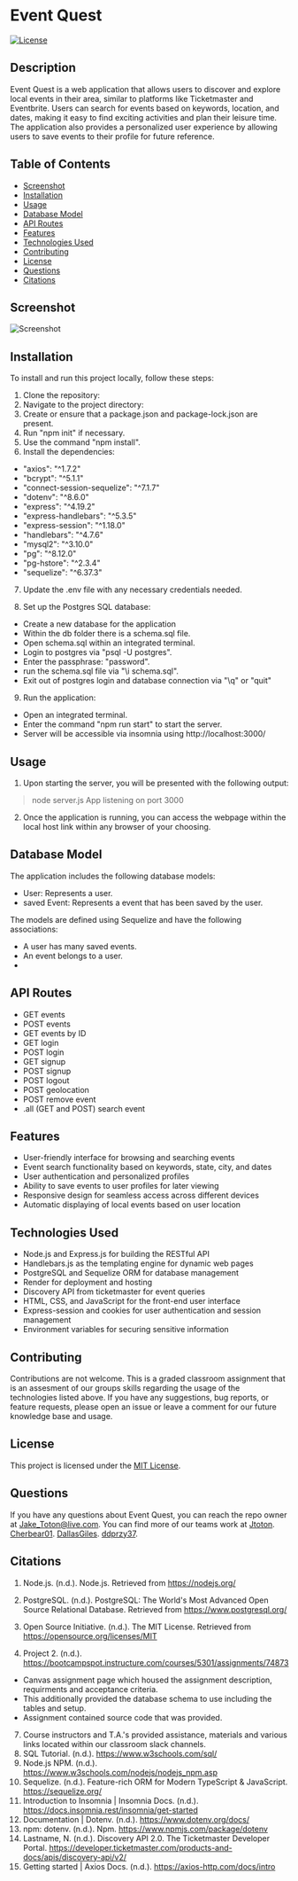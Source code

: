 # Event Quest

[![License](https://img.shields.io/badge/License-MIT-blue.svg)](https://opensource.org/licenses/MIT)

## Description

Event Quest is a web application that allows users to discover and explore local events in their area, similar to platforms like Ticketmaster and Eventbrite. Users can search for events based on keywords, location, and dates, making it easy to find exciting activities and plan their leisure time. The application also provides a personalized user experience by allowing users to save events to their profile for future reference.

## Table of Contents

- [Screenshot](#screenshot)
- [Installation](#installation)
- [Usage](#usage)
- [Database Model](#database-model)
- [API Routes](#api-routes)
- [Features](#features)
- [Technologies Used](#technologies-used)
- [Contributing](#contributing)
- [License](#license)
- [Questions](#questions)
- [Citations](#citations)

## Screenshot

![Screenshot](/public/images/screenshot.PNG)

## Installation

To install and run this project locally, follow these steps:

1. Clone the repository:
2. Navigate to the project directory:
3. Create or ensure that a package.json and package-lock.json are present.
4. Run "npm init" if necessary.
5. Use the command "npm install".
6. Install the dependencies:

- "axios": "^1.7.2"
- "bcrypt": "^5.1.1"
- "connect-session-sequelize": "^7.1.7"
- "dotenv": "^8.6.0"
- "express": "^4.19.2"
- "express-handlebars": "^5.3.5"
- "express-session": "^1.18.0"
- "handlebars": "^4.7.6"
- "mysql2": "^3.10.0"
- "pg": "^8.12.0"
- "pg-hstore": "^2.3.4"
- "sequelize": "^6.37.3"

7. Update the .env file with any necessary credentials needed.

8. Set up the Postgres SQL database:

- Create a new database for the application
- Within the db folder there is a schema.sql file.
- Open schema.sql within an integrated terminal.
- Login to postgres via "psql -U postgres".
- Enter the passphrase: "password".
- run the schema.sql file via "\i schema.sql".
- Exit out of postgres login and database connection via "\q" or "quit"

9. Run the application:

- Open an integrated terminal.
- Enter the command "npm run start" to start the server.
- Server will be accessible via insomnia using http://localhost:3000/

## Usage

1. Upon starting the server, you will be presented with the following output:

> node server.js
> App listening on port 3000

2. Once the application is running, you can access the webpage within the local host link within any browser of your choosing.

## Database Model

The application includes the following database models:

- User: Represents a user.
- saved Event: Represents a event that has been saved by the user.

The models are defined using Sequelize and have the following associations:

- A user has many saved events.
- An event belongs to a user.
-

## API Routes

- GET events
- POST events
- GET events by ID
- GET login
- POST login
- GET signup
- POST signup
- POST logout
- POST geolocation
- POST remove event
- .all (GET and POST) search event

## Features

- User-friendly interface for browsing and searching events
- Event search functionality based on keywords, state, city, and dates
- User authentication and personalized profiles
- Ability to save events to user profiles for later viewing
- Responsive design for seamless access across different devices
- Automatic displaying of local events based on user location

## Technologies Used

- Node.js and Express.js for building the RESTful API
- Handlebars.js as the templating engine for dynamic web pages
- PostgreSQL and Sequelize ORM for database management
- Render for deployment and hosting
- Discovery API from ticketmaster for event queries
- HTML, CSS, and JavaScript for the front-end user interface
- Express-session and cookies for user authentication and session management
- Environment variables for securing sensitive information

## Contributing

Contributions are not welcome. This is a graded classroom assignment that is an assesment of our groups skills regarding the usage of the technologies listed above. If you have any suggestions, bug reports, or feature requests, please open an issue or leave a comment for our future knowledge base and usage.

## License

This project is licensed under the [MIT License](https://opensource.org/licenses/MIT).

## Questions

If you have any questions about Event Quest, you can reach the repo owner at Jake_Toton@live.com. You can find more of our teams work at [Jtoton](https://github.com/Jtoton/). [Cherbear01](https://github.com/Cherbear01). [DallasGiles](https://github.com/DallasGiles). [ddprzy37](https://github.com/ddprzy37).

## Citations

1. Node.js. (n.d.). Node.js. Retrieved from https://nodejs.org/
2. PostgreSQL. (n.d.). PostgreSQL: The World's Most Advanced Open Source Relational Database. Retrieved from https://www.postgresql.org/
3. Open Source Initiative. (n.d.). The MIT License. Retrieved from https://opensource.org/licenses/MIT

4. Project 2. (n.d.). https://bootcampspot.instructure.com/courses/5301/assignments/74873

- Canvas assignment page which housed the assignment description, requirments and acceptance criteria.
- This additionally provided the database schema to use including the tables and setup.
- Assignment contained source code that was provided.

7. Course instructors and T.A.'s provided assistance, materials and various links located within our classroom slack channels.
8. SQL Tutorial. (n.d.). https://www.w3schools.com/sql/
9. Node.js NPM. (n.d.). https://www.w3schools.com/nodejs/nodejs_npm.asp
10. Sequelize. (n.d.). Feature-rich ORM for Modern TypeScript & JavaScript. https://sequelize.org/
11. Introduction to Insomnia | Insomnia Docs. (n.d.). https://docs.insomnia.rest/insomnia/get-started
12. Documentation | Dotenv. (n.d.). https://www.dotenv.org/docs/
13. npm: dotenv. (n.d.). Npm. https://www.npmjs.com/package/dotenv
14. Lastname, N. (n.d.). Discovery API 2.0. The Ticketmaster Developer Portal. https://developer.ticketmaster.com/products-and-docs/apis/discovery-api/v2/
15. Getting started | Axios Docs. (n.d.). https://axios-http.com/docs/intro
